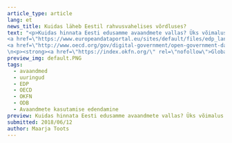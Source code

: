 ```yaml
---
article_type: article
lang: et
news_title: Kuidas läheb Eestil rahvusvahelises võrdluses?
text: "<p>Kuidas hinnata Eesti edusamme avaandmete vallas? Üks võimalus on vaadata, milline on Eesti olukord võrdluses teiste riikidega. Osalemine (ja edenemine) rahvusvahelistes võrdlusuuringutes on ka üks sel kevadel alanud <a href=\"https://opendata.riik.ee/et/blog/algas-suurprojekt-avaandmete-edendamiseks\" rel=\"nofollow\">projekti “Avaandmete kasutamise edendamine” </a>peamistest tegevussuundadest.</p>\n<p>Sel aastal võtab Eesti teiste riikidega mõõtu kolmes uuringus, milles oleme osalenud ka varasematel aastatel:</p>\n<p><strong>Euroopa andmeportaali ülevaateuuring avaandmete kasutamisest</strong></p>\n<p><strong><a href=\"https://www.europeandataportal.eu/en/highlights/open-data-maturity-europe\" rel=\"nofollow\">Open Data Maturity Landscaping Survey</a> (<a href=\"https://www.europeandataportal.eu/en/\" rel=\"nofollow\">European Data Portal</a>)</strong></p>\n<p>Tänavune Euroopa andmeportaali ülevaateuuring analüüsib riikide edusamme avaandmete rakendamisel neljast aspektist: avaandmete poliitikaraamistik, avaandmete mõju, avaandmete portaal (funktsionaalsus, kasutusaktiivsus jne) ning avaandmete kvaliteet. Andmekogumine 2018. a uuringu tarbeks on juba alanud ning tulemused peaksid selguma aasta lõpus. Seni on aga võimalik tutvuda eelmise aasta aruandega:
<a href=\"https://www.europeandataportal.eu/sites/default/files/edp_landscaping_insight_report_n3_2017.pdf\" rel=\"nofollow\">https://www.europeandataportal.eu/sites/default/files/edp_landscaping_insight_report_n3_2017.pdf</a>\_</p>\n<p><strong>OECD avaliku sektori avaandmete indeks</strong></p>\n<p><strong><a href=\"http://www.oecd.org/gov/digital-government/open-government-data.htm\" rel=\"nofollow\">OURData Index on Open Government Data (OECD)</a></strong></p>\n<p>Sarnaselt Euroopa andmeportaali uuringuga hõlmab ka OECD indeks erinevaid aspekte, alates riiklikust avaandmete strateegiast ja poliitikaraamistikust kuni konkreetsete andmestike kättesaadavuseni avaandmetena. Andmekogumine tänavuse uuringu tarbeks peaks algama suve teises pooles, lisainfot OECD avaandmete indeksi kohta leiab siit:
<a href=\"http://www.oecd.org/gov/digital-government/open-government-data.htm\" rel=\"nofollow\">http://www.oecd.org/gov/digital-government/open-government-data.htm</a></p>\n<p><strong>World Wide Web Foundationi avaandmete baromeeter</strong></p>\n<p><strong><a href=\"https://opendatabarometer.org/\" rel=\"nofollow\">Open Data Barometer</a> (<a href=\"https://webfoundation.org/\" rel=\"nofollow\">World Wide Web Foundation</a>)</strong></p>\n<p>Laiahaardeliselt analüüsib avaandmeid ka World Wide Web Foundationi kureeritav indeks Open Data Barometer, mis vaatleb muu hulgas avaandmete poliitikat, selle poliitika tegelikku rakendamist, avaandmete kättesaadavust, formaate, kasutatavaid litsentse jne. Seejuures pööratakse erilist tähelepanu kindlalt määratletud andmete kättesaadavusele avaandmetena (nt õigusaktid, riigieelarve, keskkonnaandmed, riigihanked, riiklik statistika jpm). Lisainfot Web Foundationi avaandmete indeksi kohta leiab siit:  <a href=\"http://opendatabarometer.org/?_year=2016&amp;indicator=ODB\" rel=\"nofollow\">http://opendatabarometer.org/?_year=2016&amp;indicator=ODB</a></p>\n<p><strong>Open Knowledge Foundationi avaandmete indeks</strong></p>
\n<p><strong><a href=\"https://index.okfn.org/\" rel=\"nofollow\">Global Open Data Index</a> (<a href=\"https://okfn.org\" rel=\"nofollow\">Open Knowledge International</a>)</strong></p>\n<p>Nendele kolmele juba traditsiooniks saanud uuringule lisandub sel aastal neljaski – globaalse võrgustiku Open Knowledge Foundationi Open Data Index, mille eesmärk on anda põhjalik ülevaade konkreetsete andmete kättesaadavusest ja kvaliteedist erinevates riikides. Andmestikud, millele selles uuringus erilist tähelepanu pööratakse, hõlmavad näiteks seaduste ja eelnõude, riigieelarve ja riigihangetega seotud andmeid, õhu ja vee kvaliteeti, kaardiandmeid, äriregistri põhiandmeid jne. Lisainfo Open Knowledge Foundationi avaandmete indeksi kohta: <a href=\"http://global.survey.okfn.org/\" rel=\"nofollow\">http://global.survey.okfn.org/</a></p></p>\n<p>Aga kuidas Eestil kõigis neis edetabelites läinud on? See on juba pikem jutt, millest kirjutame peagi eraldi postituses!</p>\n"
preview_img: default.PNG
tags:
  - avaandmed
  - uuringud
  - EDP
  - OECD
  - OKFN
  - ODB
  - Avaandmete kasutamise edendamine
preview: Kuidas hinnata Eesti edusamme avaandmete vallas? Üks võimalus on vaadata, milline paistab Eesti välja võrdluses teiste riikidega. Osalemine (ja edenemine) rahvusvahelistes võrdlusuuringutes on ka üks sel kevadel alanud projekti “Avaandmete kasutamise edendamine”</a> olulistest tegevusliinidest.
submitted: 2018/06/12
author: Maarja Toots
---
```


